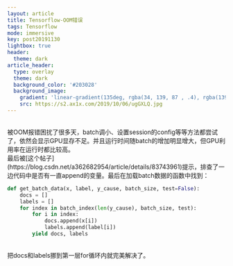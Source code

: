 ```yaml
---
layout: article
title: Tensorflow-OOM错误
tags: Tensorflow
mode: immersive
key: post20191130
lightbox: true
header:
  theme: dark
article_header:
  type: overlay
  theme: dark
  background_color: '#203028'
  background_image:
    gradient: 'linear-gradient(135deg, rgba(34, 139, 87 , .4), rgba(139, 34, 139, .4))'
    src: https://s2.ax1x.com/2019/10/06/ugGXLQ.jpg
---
```


<!--more-->

<br/>
被OOM报错困扰了很多天，batch调小、设置session的config等等方法都尝试了，依然会显示GPU显存不足。并且运行时间随batch的增加明显增大，但GPU利用率在运行时都比较高。

<br/>
最后被[这个帖子](https://blog.csdn.net/a362682954/article/details/83743961)提示，排查了一边代码中是否有一直append的变量。最后在加载batch数据的函数中找到：

<br/>

<div class="snippet" markdown="1">

```python
def get_batch_data(x, label, y_cause, batch_size, test=False):
    docs = []
    labels = []
    for index in batch_index(len(y_cause), batch_size, test):
        for i in index:
            docs.append(x[i])
            labels.append(label[i])
        yield docs, labels

```
</div>

<br>
把docs和labels挪到第一层for循环内就完美解决了。

<br/>
